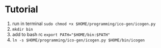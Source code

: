# Tutorial

1. run in terminal `sudo chmod +x $HOME/programming/ico-gen/icogen.py`
2. `mkdir bin`
3. add to bash rc `export PATH="$HOME/bin:$PATH"`
4. `ln -s $HOME/programming/ico-gen/icogen.py $HOME/bin/icogen`
